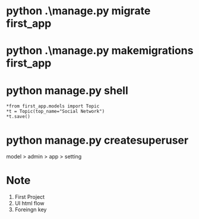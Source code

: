 # python .\manage.py migrate first_app
# python .\manage.py makemigrations first_app
# python manage.py shell
    *from first_app.models import Topic
    *t = Topic(top_name="Social Network")
    *t.save()
# python manage.py createsuperuser
model > admin > app > setting

# Note
1. First Project
2. UI html flow
3. Foreingn key
